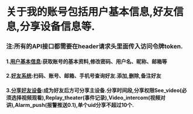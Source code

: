 # 关于我的账号包括用户基本信息,好友信息,分享设备信息等.

### 注:所有的API接口都需要在header请求头里面传入访问令牌token.

#### 1.[用户基本信息](/../guan-yu-wo-de/yong-hu-zi-liao.html):获取账号的基本资料,修改密码、用户名、昵称、邮箱等

#### 2.[好友系统](/../guan-yu-wo-de/wo-de-hao-you.html):扫码、账号、邮箱、手机号查询好友.添加,删除,备注好友

#### 3.[分享好友设备](/../guan-yu-wo-de/wo-de-fen-xiang.html):成为好友后方可分享主设备.分享时间段,分享权限See\_video\(必须选择视频观看\),Replay\_theater\(事件记录\),Video\_intercom\(视频对讲\),Alarm\_push\(报警推送0.1\),单个uid分享不超过10个.



